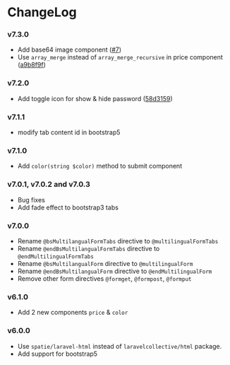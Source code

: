 # ChangeLog

### v7.3.0
- Add base64 image component ([#7](https://github.com/laraeast/laravel-bootstrap-forms/pull/7))
- Use `array_merge` instead of `array_merge_recursive` in price component ([a9b8f9f](https://github.com/laraeast/laravel-bootstrap-forms/pull/7/commits/a9b8f9f560e3bcbb808cc5ba81858fa161ffbbed))
### v7.2.0
- Add toggle icon for show & hide password ([58d3159](https://github.com/laraeast/laravel-bootstrap-forms/commit/58d31597df653fe464bb997c1d4b3b5d14655a42))

### v7.1.1
- modify tab content id in bootstrap5

### v7.1.0
- Add `color(string $color)` method to submit component

### v7.0.1, v7.0.2 and v7.0.3
- Bug fixes
- Add fade effect to bootstrap3 tabs
### v7.0.0
- Rename `@bsMultilangualFormTabs` directive to `@multilingualFormTabs` 
- Rename `@endBsMultilangualFormTabs` directive to `@endMultilingualFormTabs` 
- Rename `@bsMultilangualForm` directive to `@multilingualForm` 
- Rename `@endBsMultilangualForm` directive to `@endMultilingualForm` 
- Remove other form directives `@formget`, `@formpost`, `@formput`

### v6.1.0

- Add 2 new components `price` & `color`

### v6.0.0

- Use `spatie/laravel-html` instead of `laravelcollective/html` package.
- Add support for bootstrap5
